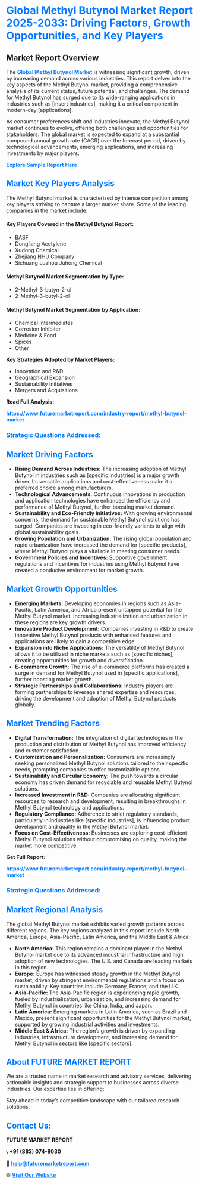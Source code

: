 <h1 style="color: #007BFF;">Global Methyl Butynol Market Report 2025-2033: Driving Factors, Growth Opportunities, and Key Players</h1>

<section id="overview">
<h2>Market Report Overview</h2>
<p>The <a href="https://www.futuremarketreport.com/industry-report/methyl-butynol-market" style="color: #007BFF; text-decoration: none;"><strong>Global Methyl Butynol Market</strong></a> is witnessing significant growth, driven by increasing demand across various industries. This report delves into the key aspects of the Methyl Butynol market, providing a comprehensive analysis of its current status, future potential, and challenges. The demand for Methyl Butynol has surged due to its wide-ranging applications in industries such as [insert industries], making it a critical component in modern-day [applications].</p>
<p>As consumer preferences shift and industries innovate, the Methyl Butynol market continues to evolve, offering both challenges and opportunities for stakeholders. The global market is expected to expand at a substantial compound annual growth rate (CAGR) over the forecast period, driven by technological advancements, emerging applications, and increasing investments by major players.</p>
</section>

<section id="overview">
<p><a href="https://www.futuremarketreport.com/request-sample/reportId=114676" style="color: #007BFF; text-decoration: none;"><strong>Explore Sample Report Here</strong></a></p>
</section>

<section id="key-players">
<h2 style="color: #007BFF;">Market Key Players Analysis</h2>
<p>The Methyl Butynol market is characterized by intense competition among key players striving to capture a larger market share. Some of the leading companies in the market include:</p>
<h4>Key Players Covered in the Methyl Butynol Report:</h4>
<ul><li>BASF</li><li>Dongliang Acetylene</li><li>Xudong Chemical</li><li>Zhejiang NHU Company</li><li>Sichuang Luzhou Juhong Chemical</li></ul>
<h4>Methyl Butynol Market Segmentation by Type:</h4>
<ul><li>2-Methyl-3-butyn-2-ol</li><li>2-Methyl-3-butyl-2-ol</li></ul>

<h4>Methyl Butynol Market Segmentation by Application:</h4>
<ul><li>Chemical Intermediates</li><li>Corrosion Inhibitor</li><li>Medicine &amp; Food</li><li>Spices</li><li>Other</li></ul>
<p><strong>Key Strategies Adopted by Market Players:</strong></p>
<ul>
<li>Innovation and R&D</li>
<li>Geographical Expansion</li>
<li>Sustainability Initiatives</li>
<li>Mergers and Acquisitions</li>
</ul>
</section>

<section>
<p><strong>Read Full Analysis: </strong></p><a href="https://www.futuremarketreport.com/industry-report/methyl-butynol-market" style="color: #007BFF; text-decoration: none;"><strong>https://www.futuremarketreport.com/industry-report/methyl-butynol-market</strong></a>
<h3 style="color: #007BFF;">Strategic Questions Addressed:</h3>
</section>

<section id="driving-factors">
<h2 style="color: #007BFF;">Market Driving Factors</h2>
<ul>
<li><strong>Rising Demand Across Industries:</strong> The increasing adoption of Methyl Butynol in industries such as [specific industries] is a major growth driver. Its versatile applications and cost-effectiveness make it a preferred choice among manufacturers.</li>
<li><strong>Technological Advancements:</strong> Continuous innovations in production and application technologies have enhanced the efficiency and performance of Methyl Butynol, further boosting market demand.</li>
<li><strong>Sustainability and Eco-Friendly Initiatives:</strong> With growing environmental concerns, the demand for sustainable Methyl Butynol solutions has surged. Companies are investing in eco-friendly variants to align with global sustainability goals.</li>
<li><strong>Growing Population and Urbanization:</strong> The rising global population and rapid urbanization have increased the demand for [specific products], where Methyl Butynol plays a vital role in meeting consumer needs.</li>
<li><strong>Government Policies and Incentives:</strong> Supportive government regulations and incentives for industries using Methyl Butynol have created a conducive environment for market growth.</li>
</ul>
</section>

<section id="growth-opportunities">
<h2 style="color: #007BFF;">Market Growth Opportunities</h2>
<ul>
<li><strong>Emerging Markets:</strong> Developing economies in regions such as Asia-Pacific, Latin America, and Africa present untapped potential for the Methyl Butynol market. Increasing industrialization and urbanization in these regions are key growth drivers.</li>
<li><strong>Innovative Product Development:</strong> Companies investing in R&D to create innovative Methyl Butynol products with enhanced features and applications are likely to gain a competitive edge.</li>
<li><strong>Expansion into Niche Applications:</strong> The versatility of Methyl Butynol allows it to be utilized in niche markets such as [specific niches], creating opportunities for growth and diversification.</li>
<li><strong>E-commerce Growth:</strong> The rise of e-commerce platforms has created a surge in demand for Methyl Butynol used in [specific applications], further boosting market growth.</li>
<li><strong>Strategic Partnerships and Collaborations:</strong> Industry players are forming partnerships to leverage shared expertise and resources, driving the development and adoption of Methyl Butynol products globally.</li>
</ul>
</section>

<section id="trending-factors">
<h2 style="color: #007BFF;">Market Trending Factors</h2>
<ul>
<li><strong>Digital Transformation:</strong> The integration of digital technologies in the production and distribution of Methyl Butynol has improved efficiency and customer satisfaction.</li>
<li><strong>Customization and Personalization:</strong> Consumers are increasingly seeking personalized Methyl Butynol solutions tailored to their specific needs, prompting companies to offer customizable options.</li>
<li><strong>Sustainability and Circular Economy:</strong> The push towards a circular economy has driven demand for recyclable and reusable Methyl Butynol solutions.</li>
<li><strong>Increased Investment in R&D:</strong> Companies are allocating significant resources to research and development, resulting in breakthroughs in Methyl Butynol technology and applications.</li>
<li><strong>Regulatory Compliance:</strong> Adherence to strict regulatory standards, particularly in industries like [specific industries], is influencing product development and quality in the Methyl Butynol market.</li>
<li><strong>Focus on Cost-Effectiveness:</strong> Businesses are exploring cost-efficient Methyl Butynol solutions without compromising on quality, making the market more competitive.</li>
</ul>
</section>

<section>
<p><strong>Get Full Report: </strong></p><a href="https://www.futuremarketreport.com/industry-report/methyl-butynol-market" style="color: #007BFF; text-decoration: none;"><strong>https://www.futuremarketreport.com/industry-report/methyl-butynol-market</strong></a>
<h3 style="color: #007BFF;">Strategic Questions Addressed:</h3>
</section>


<section id="regional-analysis">
<h2 style="color: #007BFF;">Market Regional Analysis</h2>
<p>The global Methyl Butynol market exhibits varied growth patterns across different regions. The key regions analyzed in this report include North America, Europe, Asia-Pacific, Latin America, and the Middle East & Africa:</p>
<ul>
<li><strong>North America:</strong> This region remains a dominant player in the Methyl Butynol market due to its advanced industrial infrastructure and high adoption of new technologies. The U.S. and Canada are leading markets in this region.</li>
<li><strong>Europe:</strong> Europe has witnessed steady growth in the Methyl Butynol market, driven by stringent environmental regulations and a focus on sustainability. Key countries include Germany, France, and the U.K.</li>
<li><strong>Asia-Pacific:</strong> The Asia-Pacific region is experiencing rapid growth, fueled by industrialization, urbanization, and increasing demand for Methyl Butynol in countries like China, India, and Japan.</li>
<li><strong>Latin America:</strong> Emerging markets in Latin America, such as Brazil and Mexico, present significant opportunities for the Methyl Butynol market, supported by growing industrial activities and investments.</li>
<li><strong>Middle East & Africa:</strong> The region’s growth is driven by expanding industries, infrastructure development, and increasing demand for Methyl Butynol in sectors like [specific sectors].</li>
</ul>
</section>

<footer>
<h2 style="color: #007BFF;">About FUTURE MARKET REPORT</h2>
<p>We are a trusted name in market research and advisory services, delivering actionable insights and strategic support to businesses across diverse industries. Our expertise lies in offering:</p>

<p>Stay ahead in today’s competitive landscape with our tailored research solutions.</p>

<h2 style="color: #007BFF;">Contact Us:</h2>
<p><strong>FUTURE MARKET REPORT</strong></p>
<p>📞 <strong>+91 (883) 074-8030</strong></p>
<p>📧 <strong><a href="mailto:help@futuremarketreport.com" style="color: #007BFF;">help@futuremarketreport.com</a></strong></p>
<p>🌐 <strong><a href="https://www.futuremarketreport.com/" style="color: #007BFF;">Visit Our Website</a></strong></p>
</footer>